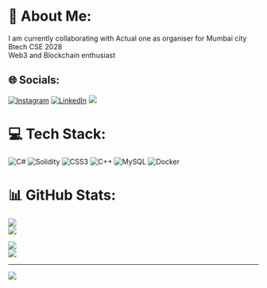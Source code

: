 # 💫 About Me:
I am currently collaborating with Actual one as organiser for Mumbai city<br>Btech CSE 2028 <br>Web3 and Blockchain enthusiast<br>


## 🌐 Socials:
[![Instagram](https://img.shields.io/badge/Instagram-%23E4405F.svg?logo=Instagram&logoColor=white)](https://instagram.com/techy_swaraj) [![LinkedIn](https://img.shields.io/badge/LinkedIn-%230077B5.svg?logo=linkedin&logoColor=white)](https://linkedin.com/in/swarajw) [![](https://img.shields.io/badge/X-black.svg?logo=y&logoColor=white)](https://x.com/Swaraj1725) 

# 💻 Tech Stack:
![C#](https://img.shields.io/badge/c%23-%23239120.svg?style=for-the-badge&logo=csharp&logoColor=white) ![Solidity](https://img.shields.io/badge/Solidity-%23363636.svg?style=for-the-badge&logo=solidity&logoColor=white) ![CSS3](https://img.shields.io/badge/css3-%231572B6.svg?style=for-the-badge&logo=css3&logoColor=white) ![C++](https://img.shields.io/badge/c++-%2300599C.svg?style=for-the-badge&logo=c%2B%2B&logoColor=white) ![MySQL](https://img.shields.io/badge/mysql-4479A1.svg?style=for-the-badge&logo=mysql&logoColor=white) ![Docker](https://img.shields.io/badge/docker-%230db7ed.svg?style=for-the-badge&logo=docker&logoColor=white)
# 📊 GitHub Stats:
![](https://github-readme-stats.vercel.app/api?username=Swaraj2259&theme=calm_pink&hide_border=false&include_all_commits=true&count_private=true)<br/>
![](https://github-readme-streak-stats.herokuapp.com/?user=Swaraj2259&theme=calm_pink&hide_border=false)<br/>

![](https://github-profile-summary-cards.vercel.app/api/cards/profile-details?username=Swaraj2259&theme=radical)<br/>
![](https://github-readme-stats.vercel.app/api/top-langs/?username=Swaraj2259&theme=calm_pink&hide_border=false&include_all_commits=true&count_private=true&layout=compact)

---
[![](https://visitcount.itsvg.in/api?id=Swaraj2259&icon=0&color=0)](https://visitcount.itsvg.in)

<!-- Proudly created with GPRM ( https://gprm.itsvg.in ) -->
